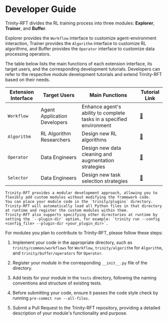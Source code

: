 # Developer Guide

Trinity-RFT divides the RL training process into three modules: **Explorer**, **Trainer**, and **Buffer**.

Explorer provides the `Workflow` interface to customize agent-environment interaction, Trainer provides the `Algorithm` interface to customize RL algorithms, and Buffer provides the `Operator` interface to customize data processing operators.

The table below lists the main functions of each extension interface, its target users, and the corresponding development tutorials. Developers can refer to the respective module development tutorials and extend Trinity-RFT based on their needs.

| Extension Interface | Target Users      | Main Functions                            | Tutorial Link              |
|---------------------|-------------------|------------------------------------------|----------------------------|
| `Workflow`          | Agent Application Developers | Enhance agent's ability to complete tasks in a specified environment | [🔗](./develop_workflow.md) |
| `Algorithm`         | RL Algorithm Researchers | Design new RL algorithms                 | [🔗](./develop_algorithm.md) |
| `Operator`          | Data Engineers    | Design new data cleaning and augmentation strategies | [🔗](./develop_operator.md) |
| `Selector`          | Data Engineers    | Design new task selection strategies           | [🔗](./develop_selector.md) |

```{tip}
Trinity-RFT provides a modular development approach, allowing you to flexibly add custom modules without modifying the framework code.
You can place your module code in the `trinity/plugins` directory. Trinity-RFT will automatically load all Python files in that directory at runtime and register the custom modules within them.
Trinity-RFT also supports specifying other directories at runtime by setting the `--plugin-dir` option, for example: `trinity run --config <config_file> --plugin-dir <your_plugin_dir>`.
```

For modules you plan to contribute to Trinity-RFT, please follow these steps:

1. Implement your code in the appropriate directory, such as `trinity/common/workflows` for `Workflow`, `trinity/algorithm` for `Algorithm`, and `trinity/buffer/operators` for `Operator`.

2. Register your module in the corresponding `__init__.py` file of the directory.

3. Add tests for your module in the `tests` directory, following the naming conventions and structure of existing tests.

4. Before submitting your code, ensure it passes the code style check by running `pre-commit run --all-files`.

5. Submit a Pull Request to the Trinity-RFT repository, providing a detailed description of your module's functionality and purpose.
